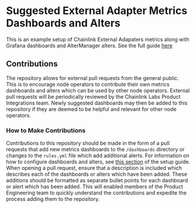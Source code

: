 # Suggested External Adapter Metrics Dashboards and Alters
This is an example setup of Chainlink External Adapaters metrics along with Grafana dashboards and AlterManager alters. See the full guide [here](https://chainlink.notion.site/EA-Metrics-Guide-43e2b05f81494b7d8cc0f569c1b84114)

## Contributions
The repository allows for external pull requests from the general public.  This is to encourage node operators to contribute their own metrics dashboards and alters which can be used by other node operators.
External pull requests will be periodically reviewed by the Chainlink Labs Product Integrations team.  Newly suggested dashboards may then be added to this repository if they are deemed to be helpful and relevant for other node operators.

### How to Make Contributions
Contributions to this repository should be made in the form of a pull requests that add new metrics dashboards to the `/dashboards` directory or changes to the `rules.yml` file which add additional alerts.  For information on how to configure dashboards and alters, see [this section](https://www.notion.so/chainlink/EA-Metrics-Guide-43e2b05f81494b7d8cc0f569c1b84114#9bec5e322e054d84b03c17e782ed3d70) of the setup guide.
When opening a pull request, ensure that a description is included which describes each of the dashboards or alters which have been added.  These additions should be formatted as separate bullet points for each dashboard or alert which has been added.  This will enabled members of the Product Engineering team to quickly understand the contributions and expedite the process adding them to the repository.
